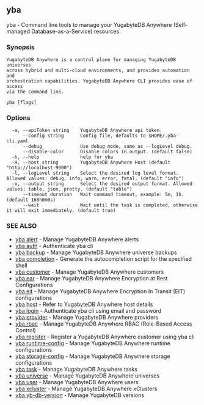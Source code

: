 ## yba

yba - Command line tools to manage your YugabyteDB Anywhere (Self-managed Database-as-a-Service) resources.

### Synopsis


	YugabyteDB Anywhere is a control plane for managing YugabyteDB universes
	across hybrid and multi-cloud environments, and provides automation and
	orchestration capabilities. YugabyteDB Anywhere CLI provides ease of access
	via the command line.

```
yba [flags]
```

### Options

```
  -a, --apiToken string    YugabyteDB Anywhere api token.
      --config string      Config file, defaults to $HOME/.yba-cli.yaml
      --debug              Use debug mode, same as --logLevel debug.
      --disable-color      Disable colors in output. (default false)
  -h, --help               help for yba
  -H, --host string        YugabyteDB Anywhere Host (default "http://localhost:9000")
  -l, --logLevel string    Select the desired log level format. Allowed values: debug, info, warn, error, fatal. (default "info")
  -o, --output string      Select the desired output format. Allowed values: table, json, pretty. (default "table")
      --timeout duration   Wait command timeout, example: 5m, 1h. (default 168h0m0s)
      --wait               Wait until the task is completed, otherwise it will exit immediately. (default true)
```

### SEE ALSO

* [yba alert](yba_alert.md)	 - Manage YugabyteDB Anywhere alerts
* [yba auth](yba_auth.md)	 - Authenticate yba cli
* [yba backup](yba_backup.md)	 - Manage YugabyteDB Anywhere universe backups
* [yba completion](yba_completion.md)	 - Generate the autocompletion script for the specified shell
* [yba customer](yba_customer.md)	 - Manage YugabyteDB Anywhere customers
* [yba ear](yba_ear.md)	 - Manage YugabyteDB Anywhere Encryption at Rest Configurations
* [yba eit](yba_eit.md)	 - Manage YugabyteDB Anywhere Encryption In Transit (EIT) configurations
* [yba host](yba_host.md)	 - Refer to YugabyteDB Anywhere host details
* [yba login](yba_login.md)	 - Authenticate yba cli using email and password
* [yba provider](yba_provider.md)	 - Manage YugabyteDB Anywhere providers
* [yba rbac](yba_rbac.md)	 - Manage YugabyteDB Anywhere RBAC (Role-Based Access Control)
* [yba register](yba_register.md)	 - Register a YugabyteDB Anywhere customer using yba cli
* [yba runtime-config](yba_runtime-config.md)	 - Manage YugabyteDB Anywhere runtime configurations
* [yba storage-config](yba_storage-config.md)	 - Manage YugabyteDB Anywhere storage configurations
* [yba task](yba_task.md)	 - Manage YugabyteDB Anywhere tasks
* [yba universe](yba_universe.md)	 - Manage YugabyteDB Anywhere universes
* [yba user](yba_user.md)	 - Manage YugabyteDB Anywhere users
* [yba xcluster](yba_xcluster.md)	 - Manage YugabyteDB Anywhere xClusters
* [yba yb-db-version](yba_yb-db-version.md)	 - Manage YugabyteDB versions

